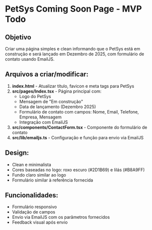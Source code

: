 # PetSys Coming Soon Page - MVP Todo

## Objetivo
Criar uma página simples e clean informando que o PetSys está em construção e será lançado em Dezembro de 2025, com formulário de contato usando EmailJS.

## Arquivos a criar/modificar:

1. **index.html** - Atualizar título, favicon e meta tags para PetSys
2. **src/pages/Index.tsx** - Página principal com:
   - Logo do PetSys
   - Mensagem de "Em construção"
   - Data de lançamento (Dezembro 2025)
   - Formulário de contato com campos: Nome, Email, Telefone, Empresa, Mensagem
   - Integração com EmailJS
3. **src/components/ContactForm.tsx** - Componente do formulário de contato
4. **src/lib/emailjs.ts** - Configuração e função para envio via EmailJS

## Design:
- Clean e minimalista
- Cores baseadas no logo: roxo escuro (#2D1B69) e lilás (#B8A9FF)
- Fundo claro similar ao logo
- Formulário similar à referência fornecida

## Funcionalidades:
- Formulário responsivo
- Validação de campos
- Envio via EmailJS com os parâmetros fornecidos
- Feedback visual após envio